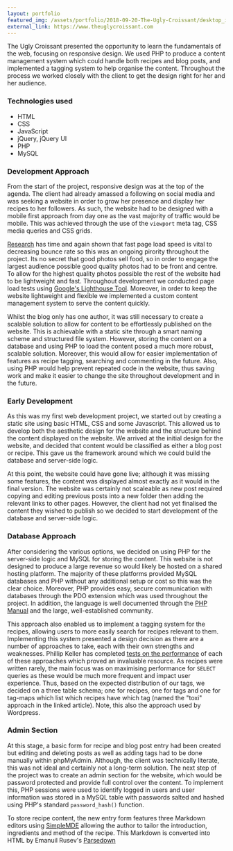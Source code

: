 ```yaml
---
layout: portfolio
featured_img: /assets/portfolio/2018-09-20-The-Ugly-Croissant/desktop_index.png
external_link: https://www.theuglycroissant.com
---
```

The Ugly Croissant presented the opportunity to learn the fundamentals of the web, focusing on responsive design. We used PHP to produce a content management system which could handle both recipes and blog posts, and implemented a tagging system to help organise the content. Throughout the process we worked closely with the client to get the design right for her and her audience.
<!--more-->

### Technologies used
* HTML
* CSS
* JavaScript
* jQuery, jQuery UI
* PHP
* MySQL

### Development Approach

From the start of the project, responsive design was at the top of the agenda. The client had already amassed a following on social media and was seeking a website in order to grow her presence and display her recipes to her followers. As such, the website had to be designed with a mobile first approach from day one as the vast majority of traffic would be mobile. This was achieved through the use of the <code>viewport</code> meta tag, CSS media queries and CSS grids.

[Research](https://www.thinkwithgoogle.com/marketing-resources/data-measurement/mobile-page-speed-new-industry-benchmarks/) has time and again shown that fast page load speed is vital to decreasing bounce rate so this was an ongoing pirority throughout the project. Its no secret that good photos sell food, so in order to engage the largest audience possible good quality photos had to be front and centre. To allow for the highest quality photos possible the rest of the website had to be lightweight and fast. Throughout development we conducted page load tests using [Google's Lighthouse Tool](https://developers.google.com/web/tools/lighthouse/). Moreover, in order to keep the website lightweight and flexible we implemented a custom content management system to serve the content quickly.

Whilst the blog only has one author, it was still necessary to create a scalable solution to allow for content to be effortlessly published on the website. This is achievable with a static site through a smart naming scheme and structured file system. However, storing the content on a database and using PHP to load the content posed a much more robust, scalable solution. Moreover, this would allow for easier implementation of features as recipe tagging, searching and commenting in the future. Also, using PHP would help prevent repeated code in the website, thus saving work and make it easier to change the site throughout development and in the future.

### Early Development

As this was my first web development project, we started out by creating a static site using basic HTML, CSS and some Javascript. This allowed us to develop both the aesthetic design for the website and the structure behind the content displayed on the website. We arrived at the initial design for the website, and decided that content would be classified as either a blog post or recipe. This gave us the framework around which we could build the database and server-side logic.

At this point, the website could have gone live; although it was missing some features, the content was displayed almost exactly as it would in the final version. The website was certainly not scaleable as new post required copying and editing previous posts into a new folder then adding the relevant links to other pages. However, the client had not yet finalised the content they wished to publish so we decided to start development of the database and server-side logic.

### Database Approach

After considering the various options, we decided on using PHP for the server-side logic and MySQL for storing the content. This website is not designed to produce a large revenue so would likely be hosted on a shared hosting platform. The majority of these platforms provided MySQL databases and PHP without any additional setup or cost so this was the clear choice. Moreover, PHP provides easy, secure communication with databases through the PDO extension which was used throughout the project. In addition, the language is well documented through the [PHP Manual](http://php.net/manual/en/index.php) and the large, well-established community.

This approach also enabled us to implement a tagging system for the recipes, allowing users to more easily search for recipes relevant to them. Implementing this system presented a design decision as there are a number of approaches to take, each with their own strengths and weaknesses. Phillip Keller has completed [tests on the performance](http://howto.philippkeller.com/2005/06/19/Tagsystems-performance-tests/) of each of these approaches which proved an invaluable resource. As recipes were written rarely, the main focus was on maximising performance for <code>SELECT</code> queries as these would be much more frequent and impact user experience. Thus, based on the expected distribution of our tags, we decided on a three table schema; one for recipes, one for tags and one for tag-maps which list which recipes have which tag (named the "toxi" approach in the linked article). Note, this also the approach used by Wordpress.

### Admin Section

At this stage, a basic form for recipe and blog post entry had been created but editing and deleting posts as well as adding tags had to be done manually within phpMyAdmin. Although, the client was technically literate, this was not ideal and certainly not a long-term solution. The next step of the project was to create an admin section for the website, which would be password protected and provide full control over the content. To implement this, PHP sessions were used to identify logged in users and user information was stored in a MySQL table with passwords salted and hashed using PHP's standard <code>password_hash()</code> function.

To store recipe content, the new entry form features three Markdown editors using [SimpleMDE](https://simplemde.com/) allowing the author to tailor the introduction, ingredients and method of the recipe. This Markdown is converted into HTML by Emanuil Rusev's [Parsedown](https://www.parsedown.org)
<!--stackedit_data:
eyJoaXN0b3J5IjpbLTEwNDUwODYzMywxMjAwMzQzLDk2NTg4NT
MwNywzNjYzOTQ1MTEsLTIwNTgwMTcyNTksLTM1NTMwNzc2Nywy
MDYyMjEzNzk1LC0zMTI1OTM0MjUsLTkxMDk5ODk0NiwtMjA1Mz
Y4OTY0NSwxMDc3MjY5Nzk5LDE1NzQyOTI4MzZdfQ==
-->